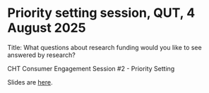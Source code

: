 # Priority setting session, QUT, 4 August 2025

Title: What questions about research funding would you like to see answered by research?

CHT Consumer Engagement Session #2 - Priority Setting

Slides are [here](https://agbarnett.github.io/talks/priority/slides).
